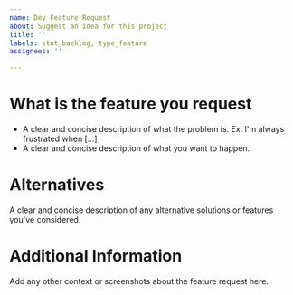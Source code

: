 ```yaml
---
name: Dev Feature Request
about: Suggest an idea for this project
title: ''
labels: stat_backlog, type_feature
assignees: ''

---
```


# What is the feature you request
* A clear and concise description of what the problem is. Ex. I'm always frustrated when [...]
* A clear and concise description of what you want to happen.

# Alternatives
A clear and concise description of any alternative solutions or features you've considered.

# Additional Information
Add any other context or screenshots about the feature request here.
